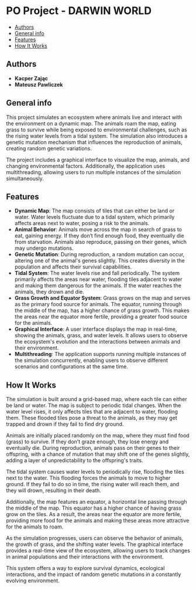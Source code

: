 # PO Project - DARWIN WORLD

* [Authors](#authors)
* [General info](#general-info)
* [Features](#features)
* [How It Works](#how-it-works)

## Authors
- **Kacper Zając**
- **Mateusz Pawliczek**

## General info
This project simulates an ecosystem where animals live and interact with the environment on a dynamic map. The animals roam the map, eating grass to survive while being exposed to environmental challenges, such as the rising water levels from a tidal system. The simulation also introduces a genetic mutation mechanism that influences the reproduction of animals, creating random genetic variations. 

The project includes a graphical interface to visualize the map, animals, and changing environmental factors. Additionally, the application uses multithreading, allowing users to run multiple instances of the simulation simultaneously.

## Features
- **Dynamic Map**: The map consists of tiles that can either be land or water. Water levels fluctuate due to a tidal system, which primarily affects areas next to water, posing a risk to the animals.
- **Animal Behavior**: Animals move across the map in search of grass to eat, gaining energy. If they don’t find enough food, they eventually die from starvation. Animals also reproduce, passing on their genes, which may undergo mutations.
- **Genetic Mutation**: During reproduction, a random mutation can occur, altering one of the animal's genes slightly. This creates diversity in the population and affects their survival capabilities.
- **Tidal System**: The water levels rise and fall periodically. The system primarily affects the areas near water, flooding tiles adjacent to water and making them dangerous for the animals. If the water reaches the animals, they drown and die.
- **Grass Growth and Equator System**: Grass grows on the map and serves as the primary food source for animals. The equator, running through the middle of the map, has a higher chance of grass growth. This makes the areas near the equator more fertile, providing a greater food source for the animals.
- **Graphical Interface**: A user interface displays the map in real-time, showing the animals, grass, and water levels. It allows users to observe the ecosystem's evolution and the interactions between animals and their environment.
- **Multithreading**: The application supports running multiple instances of the simulation concurrently, enabling users to observe different scenarios and configurations at the same time.

## How It Works
The simulation is built around a grid-based map, where each tile can either be land or water. The map is subject to periodic tidal changes. When the water level rises, it only affects tiles that are adjacent to water, flooding them. These flooded tiles pose a threat to the animals, as they may get trapped and drown if they fail to find dry ground.

Animals are initially placed randomly on the map, where they must find food (grass) to survive. If they don’t graze enough, they lose energy and eventually die. During reproduction, animals pass on their genes to their offspring, with a chance of mutation that may shift one of the genes slightly, adding a layer of unpredictability to the offspring's traits.

The tidal system causes water levels to periodically rise, flooding the tiles next to the water. This flooding forces the animals to move to higher ground. If they fail to do so in time, the rising water will reach them, and they will drown, resulting in their death.

Additionally, the map features an equator, a horizontal line passing through the middle of the map. This equator has a higher chance of having grass grow on the tiles. As a result, the areas near the equator are more fertile, providing more food for the animals and making these areas more attractive for the animals to roam. 

As the simulation progresses, users can observe the behavior of animals, the growth of grass, and the shifting water levels. The graphical interface provides a real-time view of the ecosystem, allowing users to track changes in animal populations and their interactions with the environment.

This system offers a way to explore survival dynamics, ecological interactions, and the impact of random genetic mutations in a constantly evolving environment.
